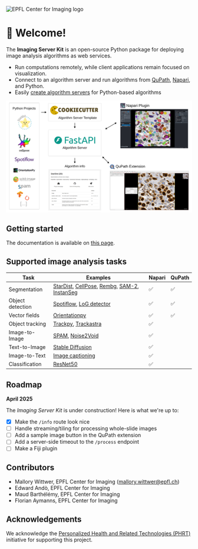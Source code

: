 ![EPFL Center for Imaging logo](https://imaging.epfl.ch/resources/logo-for-gitlab.svg)
# 👋 Welcome!

The **Imaging Server Kit** is an open-source Python package for deploying image analysis algorithms as web services.

- Run computations remotely, while client applications remain focused on visualization.
- Connect to an algorithm server and run algorithms from [QuPath](https://github.com/Imaging-Server-Kit/qupath-extension-serverkit), [Napari](https://github.com/Imaging-Server-Kit/napari-serverkit), and Python.
- Easily [create algorithm servers](https://imaging-server-kit.github.io/imaging-server-kit/sections/algorithm_server.html) for Python-based algorithms

![serverkit-schema](./serverkit-schema.png)

## Getting started

The documentation is available on [this page](https://imaging-server-kit.github.io/imaging-server-kit).

## Supported image analysis tasks

| Task              | Examples                        | Napari | QuPath |
|-------------------|---------------------------------| ------ | ------ |
| Segmentation     | [StarDist](https://github.com/Imaging-Server-Kit/imaging-server-kit/tree/main/examples/servers/serverkit-stardist), [CellPose](https://github.com/Imaging-Server-Kit/imaging-server-kit/tree/main/examples/servers/serverkit-cellpose), [Rembg](https://github.com/Imaging-Server-Kit/imaging-server-kit/tree/main/examples/servers/serverkit-rembg), [SAM-2](https://github.com/Imaging-Server-Kit/extra-examples/tree/main/examples/serverkit-sam2), [InstanSeg](https://github.com/Imaging-Server-Kit/extra-examples/tree/main/examples/serverkit-instanseg)               | ✅ | ✅ |
| Object detection | [Spotiflow](https://github.com/Imaging-Server-Kit/extra-examples/tree/main/examples/serverkit-spotiflow), [LoG detector](https://github.com/Imaging-Server-Kit/imaging-server-kit/tree/main/examples/servers/serverkit-skimage-log)    | ✅ | ✅ |
| Vector fields    | [Orientationpy](https://github.com/Imaging-Server-Kit/imaging-server-kit/tree/main/examples/servers/serverkit-orientationpy)                   | ✅ | ✅ |
| Object tracking  | [Trackpy](https://github.com/Imaging-Server-Kit/imaging-server-kit/tree/main/examples/servers/serverkit-trackpy), [Trackastra]()         | ✅ |  |
| Image-to-Image   | [SPAM](https://github.com/Imaging-Server-Kit/extra-examples/tree/main/examples/serverkit-spam), [Noise2Void](https://github.com/Imaging-Server-Kit/extra-examples/tree/main/examples/serverkit-n2v)         | ✅ |  |
| Text-to-Image    | [Stable Diffusion](https://github.com/Imaging-Server-Kit/extra-examples/tree/main/examples/serverkit-stable-diffusion)         | ✅ |  |
| Image-to-Text    | [Image captioning](https://github.com/Imaging-Server-Kit/extra-examples/tree/main/examples/serverkit-blip-captioning)         | ✅ |  |
| Classification   | [ResNet50](https://github.com/Imaging-Server-Kit/extra-examples/tree/main/examples/serverkit-resnet50)         | ✅ |  |

## Roadmap

**April 2025**

The *Imaging Server Kit* is under construction! Here is what we're up to:

- [X] Make the `/info` route look nice
- [ ] Handle streaming/tiling for processing whole-slide images
- [ ] Add a sample image button in the QuPath extension
- [ ] Add a server-side timeout to the `/process` endpoint
- [ ] Make a Fiji plugin

## Contributors

- Mallory Wittwer, EPFL Center for Imaging (mallory.wittwer@epfl.ch)
- Edward Andò, EPFL Center for Imaging
- Maud Barthélémy, EPFL Center for Imaging
- Florian Aymanns, EPFL Center for Imaging

## Acknowledgements

We acknowledge the [Personalized Health and Related Technologies (PHRT)](https://www.sfa-phrt.ch/) initiative for supporting this project.